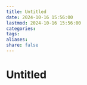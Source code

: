 ```yaml
---
title: Untitled
date: 2024-10-16 15:56:00
lastmod: 2024-10-16 15:56:00
categories: 
tags: 
aliases: 
share: false 
---
```


# Untitled

